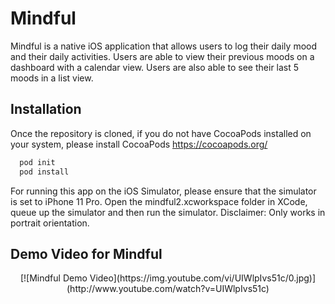 # Mindful

Mindful is a native iOS application that allows users to log their daily mood and their daily activities. Users are able to view their previous moods on a dashboard with a calendar view. Users are also able to see their last 5 moods in a list view.

## Installation

Once the repository is cloned, if you do not have CocoaPods installed on your system, please install CocoaPods https://cocoapods.org/

```bash
  pod init 
  pod install
```
For running this app on the iOS Simulator, please ensure that the simulator is set to iPhone 11 Pro. 
Open the mindful2.xcworkspace folder in XCode, queue up the simulator and then run the simulator.
Disclaimer: Only works in portrait orientation.

## Demo Video for Mindful

<p align="center">
[![Mindful Demo Video](https://img.youtube.com/vi/UIWlpIvs51c/0.jpg)](http://www.youtube.com/watch?v=UIWlpIvs51c)</p>

